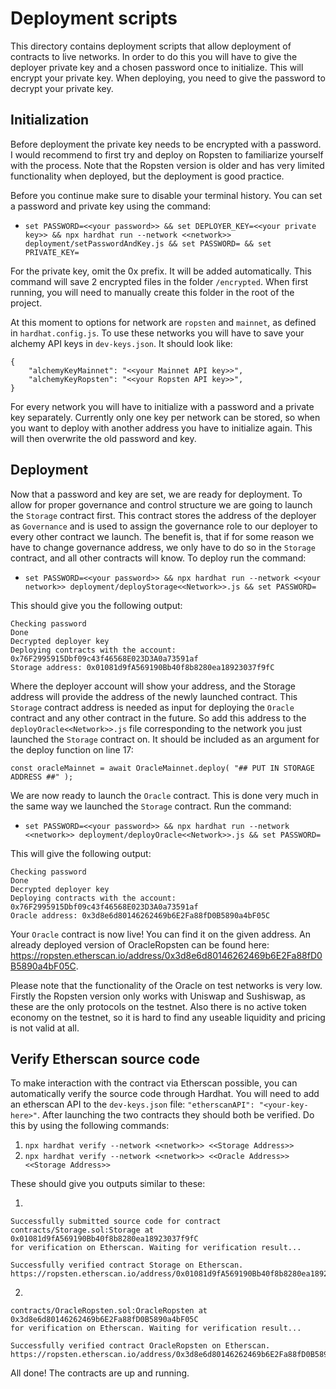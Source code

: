 # Deployment scripts

This directory contains deployment scripts that allow deployment of contracts to live networks. In order to do this you will have to give the deployer private key and a chosen password once to initialize. This will encrypt your private key. When deploying, you need to give the password to decrypt your private key.

## Initialization

Before deployment the private key needs to be encrypted with a password. I would recommend to first try and deploy on Ropsten to familiarize yourself with the process. Note that the Ropsten version is older and has very limited functionality when deployed, but the deployment is good practice.

Before you continue make sure to disable your terminal history. You can set a password and private key using the command:
- `set PASSWORD=<<your password>> && set DEPLOYER_KEY=<<your private key>> && npx hardhat run --network <<network>> deployment/setPasswordAndKey.js && set PASSWORD= && set PRIVATE_KEY=`

For the private key, omit the 0x prefix. It will be added automatically. This command will save 2 encrypted files in the folder `/encrypted`. When first running, you will need to manually create this folder in the root of the project.

At this moment to options for network are `ropsten` and `mainnet`, as defined in `hardhat.config.js`. To use these networks you will have to save your alchemy API keys in `dev-keys.json`. It should look like:
```
{
    "alchemyKeyMainnet": "<<your Mainnet API key>>",
    "alchemyKeyRopsten": "<<your Ropsten API key>>",
}
```
For every network you will have to initialize with a password and a private key separately. Currently only one key per network can be stored, so when you want to deploy with another address you have to initialize again. This will then overwrite the old password and key.

## Deployment

Now that a password and key are set, we are ready for deployment. To allow for proper governance and control structure we are going to launch the `Storage` contract first. This contract stores the address of the deployer as `Governance` and is used to assign the governance role to our deployer to every other contract we launch. The benefit is, that if for some reason we have to change governance address, we only have to do so in the `Storage` contract, and all other contracts will know. To deploy run the command:
- `set PASSWORD=<<your password>> && npx hardhat run --network <<your network>> deployment/deployStorage<<Network>>.js && set PASSWORD=`

This should give you the following output:
```
Checking password
Done
Decrypted deployer key
Deploying contracts with the account: 0x76F2995915Dbf09c43f46568E023D3A0a73591af
Storage address: 0x01081d9fA569190Bb40f8b8280ea18923037f9fC
```
Where the deployer account will show your address, and the Storage address will provide the address of the newly launched contract. This `Storage` contract address is needed as input for deploying the `Oracle` contract and any other contract in the future. So add this address to the `deployOracle<<Network>>.js` file corresponding to the network you just launched the `Storage` contract on. It should be included as an argument for the deploy function on line 17:

`const oracleMainnet = await OracleMainnet.deploy( "## PUT IN STORAGE ADDRESS ##" );`

We are now ready to launch the `Oracle` contract. This is done very much in the same way we launched the `Storage` contract. Run the command:
- `set PASSWORD=<<your password>> && npx hardhat run --network <<network>> deployment/deployOracle<<Network>>.js && set PASSWORD=`

This will give the following output:
```
Checking password
Done
Decrypted deployer key
Deploying contracts with the account: 0x76F2995915Dbf09c43f46568E023D3A0a73591af
Oracle address: 0x3d8e6d80146262469b6E2Fa88fD0B5890a4bF05C
```
Your `Oracle` contract is now live! You can find it on the given address. An already deployed version of OracleRopsten can be found here: https://ropsten.etherscan.io/address/0x3d8e6d80146262469b6E2Fa88fD0B5890a4bF05C.

Please note that the functionality of the Oracle on test networks is very low. Firstly the Ropsten version only works with Uniswap and Sushiswap, as these are the only protocols on the testnet. Also there is no active token economy on the testnet, so it is hard to find any useable liquidity and pricing is not valid at all.

## Verify Etherscan source code
To make interaction with the contract via Etherscan possible, you can automatically verify the source code through Hardhat. You will need to add an etherscan API to the `dev-keys.json` file: `"etherscanAPI": "<your-key-here>"`. After launching the two contracts they should both be verified. Do this by using the following commands:
1. `npx hardhat verify --network <<network>> <<Storage Address>>`
2. `npx hardhat verify --network <<network>> <<Oracle Address>> <<Storage Address>>`

These should give you outputs similar to these:

1.
```
Successfully submitted source code for contract
contracts/Storage.sol:Storage at 0x01081d9fA569190Bb40f8b8280ea18923037f9fC
for verification on Etherscan. Waiting for verification result...

Successfully verified contract Storage on Etherscan.
https://ropsten.etherscan.io/address/0x01081d9fA569190Bb40f8b8280ea18923037f9fC#code
```
2.
```Successfully submitted source code for contract
contracts/OracleRopsten.sol:OracleRopsten at 0x3d8e6d80146262469b6E2Fa88fD0B5890a4bF05C
for verification on Etherscan. Waiting for verification result...

Successfully verified contract OracleRopsten on Etherscan.
https://ropsten.etherscan.io/address/0x3d8e6d80146262469b6E2Fa88fD0B5890a4bF05C#code
```

All done! The contracts are up and running.
